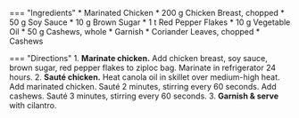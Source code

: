=== "Ingredients"
    * Marinated Chicken
        * 200 g Chicken Breast, chopped
        * 50 g Soy Sauce
        * 10 g Brown Sugar
        * 1 t Red Pepper Flakes
    * 10 g Vegetable Oil
    * 50 g Cashews, whole
    * Garnish
        * Coriander Leaves, chopped
        * Cashews

=== "Directions"
    1. **Marinate chicken.** Add chicken breast, soy sauce, brown sugar, red pepper flakes to ziploc bag. Marinate in refrigerator 24 hours.
    2. **Sauté chicken.** Heat canola oil in skillet over medium-high heat. Add marinated chicken. Sauté 2 minutes, stirring every 60 seconds. Add cashews. Sauté 3 minutes, stirring every 60 seconds.
    3. **Garnish & serve** with cilantro.
